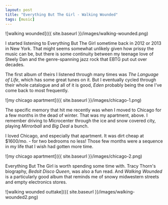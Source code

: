 ```yaml
---
layout: post
title: "Everything But The Girl - Walking Wounded"
tags: [music]
---
```


![walking wounded]({{ site.baseurl }}/images/walking-wounded.png)

I started listening to Everything But The Girl sometime back in 2012 or 2013 in New
York. That might seems somewhat unlikely given how prissy the music can be, but there
is some continuity between my teenage love of Steely Dan and the genre-spanning jazz
rock that EBTG put out over decades.

The first album of theirs I listened through many times was *The Language of Life*, which
has some great tunes on it. But I eventually cycled through their whole catalogue and
all of it is good, *Eden* probably being the one I've come back to most frequently.

![my chicago apartment]({{ site.baseurl }}/images/chicago-1.png)

The specific memory that hit me recently was when I moved to Chicago for a few months
in the dead of winter. That was my apartment, above. I remember driving to Microcenter
through the ice and snow covered city, playing *Mirrorball* and *Big Deal* a bunch. 

I loved Chicago, and especially that apartment. It was dirt cheap at $1600/mo. - for
two bedrooms no less! Those few months were a sequence in my life that I wish had
gotten more time.

![my chicago apartment]({{ site.baseurl }}/images/chicago-2.png)

Everything But The Girl is worth spending some time with. Tracy Thorn's biography,
*Bedsit Disco Queen*, was also a fun read. And *Walking Wounded* is a particularly good
album that reminds me of snowy midwestern streets and empty electronics stores.


![walking wounded outtake]({{ site.baseurl }}/images/walking-wounded2.png)
